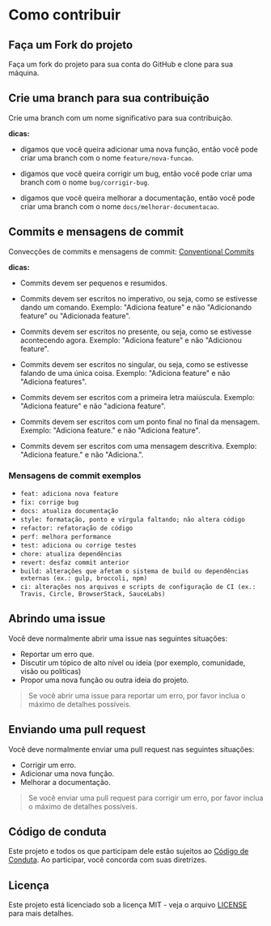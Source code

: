 # Como contribuir

## Faça um Fork do projeto
Faça um fork do projeto para sua conta do GitHub e clone para sua máquina.

## Crie uma branch para sua contribuição
Crie uma branch com um nome significativo para sua contribuição.

**dicas:**
- digamos que você queira adicionar uma nova função, então você pode criar uma branch com o nome `feature/nova-funcao`.

- digamos que você queira corrigir um bug, então você pode criar uma branch com o nome `bug/corrigir-bug`.

- digamos que você queira melhorar a documentação, então você pode criar uma branch com o nome `docs/melhorar-documentacao`.



## Commits e mensagens de commit

Convecções de commits e mensagens de commit: [Conventional Commits](https://www.conventionalcommits.org/en/v1.0.0/)

**dicas:**

- Commits devem ser pequenos e resumidos.

- Commits devem ser escritos no imperativo, ou seja, como se estivesse dando um comando. Exemplo: "Adiciona feature" e não "Adicionando feature" ou "Adicionada feature".

- Commits devem ser escritos no presente, ou seja, como se estivesse acontecendo agora. Exemplo: "Adiciona feature" e não "Adicionou feature".

- Commits devem ser escritos no singular, ou seja, como se estivesse falando de uma única coisa. Exemplo: "Adiciona feature" e não "Adiciona features".

- Commits devem ser escritos com a primeira letra maiúscula. Exemplo: "Adiciona feature" e não "adiciona feature".

- Commits devem ser escritos com um ponto final no final da mensagem. Exemplo: "Adiciona feature." e não "Adiciona feature".

- Commits devem ser escritos com uma mensagem descritiva. Exemplo: "Adiciona feature." e não "Adiciona.".


### Mensagens de commit exemplos

- `feat: adiciona nova feature`
- `fix: corrige bug`
- `docs: atualiza documentação`
- `style: formatação, ponto e vírgula faltando; não altera código`
- `refactor: refatoração de código`
- `perf: melhora performance`
- `test: adiciona ou corrige testes`
- `chore: atualiza dependências`
- `revert: desfaz commit anterior`
- `build: alterações que afetam o sistema de build ou dependências externas (ex.: gulp, broccoli, npm)`
- `ci: alterações nos arquivos e scripts de configuração de CI (ex.: Travis, Circle, BrowserStack, SauceLabs)`




## Abrindo uma issue
Você deve normalmente abrir uma issue nas seguintes situações:

- Reportar um erro que.
- Discutir um tópico de alto nível ou ideia (por exemplo, comunidade, visão ou políticas)
- Propor uma nova função ou outra ideia do projeto.

> Se você abrir uma issue para reportar um erro, por favor inclua o máximo de detalhes possíveis.

## Enviando uma pull request
Você deve normalmente enviar uma pull request nas seguintes situações:

- Corrigir um erro.
- Adicionar uma nova função.
- Melhorar a documentação.

> Se você enviar uma pull request para corrigir um erro, por favor inclua o máximo de detalhes possíveis.


## Código de conduta
Este projeto e todos os que participam dele estão sujeitos ao [Código de Conduta](CODE_OF_CONDUCT.md). Ao participar, você concorda com suas diretrizes.

## Licença
Este projeto está licenciado sob a licença MIT - veja o arquivo [LICENSE](LICENSE) para mais detalhes.